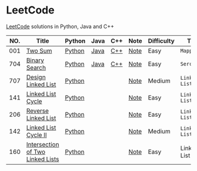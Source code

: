 # LeetCode
[LeetCode](https://leetcode.com/) solutions in Python, Java and C++

| NO.  | Title                                                        | Python                                                       | Java                                         | C++                                        | Note                                                    | Difficulty | Tag           |
| ---- | ------------------------------------------------------------ | ------------------------------------------------------------ | -------------------------------------------- | ------------------------------------------ | ------------------------------------------------------- | ---------- | ------------- |
| 001  | [Two Sum](https://leetcode.com/problems/two-sum)             | [Python](001.%20Two%20Sum/solution.py)                       | [Java](001.%20Two%20Sum/solution.java)       | [C++](001.%20Two%20Sum/solution.cpp)       | [Note](001.%20Two%20Sum)                                | Easy       | `Mapping`     |
| 704  | [Binary Search](https://leetcode.com/problems/binary-search/) | [Python](704.%20Binary%20Search/solution.py)                 | [Java](704.%20Binary%20Search/solution.java) | [C++](704.%20Binary%20Search/solution.cpp) | [Note](704.%20Binary%20Search)                          | Easy       | `Serching`    |
| 707  | [Design Linked List](https://leetcode.com/problems/design-linked-list/) | [Python](707.%20Design%20Linked%20List/solution.py)          |                                              |                                            | [Note](707.%20Design%20Linked%20List)                   | Medium     | `Linked List` |
| 141  | [Linked List Cycle](https://leetcode.com/problems/linked-list-cycle/) | [Python](141.%20Linked%20List%20Cycle/solution.py)           |                                              |                                            | [Note](141.%20Linked%20List%20Cycle)                    | Easy       | `Linked List` |
| 206  | [Reverse Linked List](https://leetcode.com/problems/reverse-linked-list/) | [Python](206.%20Reverse%20Linked%20List/solution.py)         |                                              |                                            | [Note](206.%20Reverse%20Linked%20List)                  | Easy       | `Linked List` |
| 142  | [Linked List Cycle II](https://leetcode.com/problems/linked-list-cycle-ii/) | [Python](142.%20Linked%20List%20Cycle%20II/solution.py)      |                                              |                                            | [Note](142.%20Linked%20List%20Cycle%20II)               | Medium     | `Linked List` |
| 160  | [Intersection of Two Linked Lists](https://leetcode.com/problems/intersection-of-two-linked-lists/) | [Python](160.%20Intersection%20of%20Two%20Linked%20Lists/solution.py) |                                              |                                            | [Note](160.%20Intersection%20of%20Two%20Linked%20Lists) | Easy       | Linked List   |


